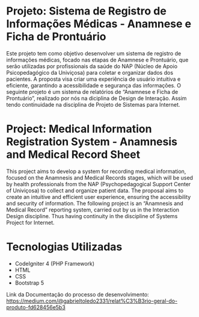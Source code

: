 # Projeto: Sistema de Registro de Informações Médicas - Anamnese e Ficha de Prontuário

Este projeto tem como objetivo desenvolver um sistema de registro de informações médicas, focado nas etapas de Anamnese e Prontuário, que serão utilizadas por profissionais da saúde do NAP (Núcleo de Apoio Psicopedagógico da Univiçosa) para coletar e organizar dados dos pacientes. A proposta visa criar uma experiência de usuário intuitiva e eficiente, garantindo a acessibilidade e segurança das informações.
O seguinte projeto é um sistema de relatórios de “Anamnese e Ficha de Prontuário”, realizado por nós na diciplina de Design de Interação. Assim tendo continuidade na disciplina de Projeto de Sistemas para Internet.

# Project: Medical Information Registration System - Anamnesis and Medical Record Sheet

This project aims to develop a system for recording medical information, focused on the Anamnesis and Medical Records stages, which will be used by health professionals from the NAP (Psychopedagogical Support Center of Univiçosa) to collect and organize patient data. The proposal aims to create an intuitive and efficient user experience, ensuring the accessibility and security of information.
The following project is an “Anamnesis and Medical Record” reporting system, carried out by us in the Interaction Design discipline. Thus having continuity in the discipline of Systems Project for Internet.

 # Tecnologias Utilizadas
 - CodeIgniter 4 (PHP Framework)
 - HTML
 - CSS
 - Bootstrap 5

Link da Documentação do processo de desenvolvimento: https://medium.com/@gabrieltoledo2331/relat%C3%B3rio-geral-do-produto-fd628456e5b3
